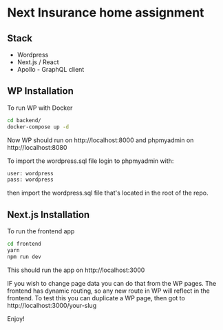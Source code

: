 # Next Insurance home assignment

## Stack
- Wordpress
- Next.js / React 
- Apollo - GraphQL client  

## WP Installation

To run WP with Docker  

```bash
cd backend/
docker-compose up -d
```
Now WP should run on http://localhost:8000
and phpmyadmin on http://localhost:8080

To import the wordpress.sql file
login to phpmyadmin with: 
```bash
user: wordpress
pass: wordpress
```
then import the wordpress.sql file that's located in the root of the repo. 

## Next.js Installation
To run the frontend app

```bash
cd frontend
yarn 
npm run dev
```
This should run the app on http://localhost:3000

IF you wish to change page data you can do that from the WP pages. 
The frontend has dynamic routing, so any new route in WP will reflect in the frontend.
To test this you can duplicate a WP page, then got to http://localhost:3000/your-slug

Enjoy!



